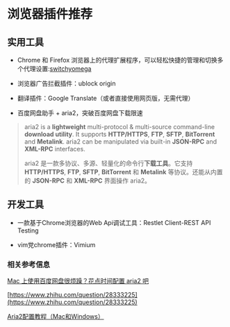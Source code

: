 # 浏览器插件推荐

## 实用工具

- Chrome 和 Firefox 浏览器上的代理扩展程序，可以轻松快捷的管理和切换多个代理设置:[switchyomega](https://switchyomega.com/)

- 浏览器广告拦截插件：ublock origin

- 翻译插件：Google Translate（或者直接使用网页版，无需代理）

- 百度网盘助手 + aria2，突破百度网盘下载限速

> aria2 is a **lightweight** multi-protocol & multi-source command-line **download utility**. It supports **HTTP/HTTPS**, **FTP**, **SFTP**, **BitTorrent** and **Metalink**. aria2 can be manipulated via built-in **JSON-RPC** and **XML-RPC** interfaces.
>
> aria2 是一款多协议、多源、轻量化的命令行**下载工具**。它支持 **HTTP/HTTPS**, **FTP**, **SFTP**, **BitTorrent** 和 **Metalink** 等协议。还能从内置的 **JSON-RPC** 和 **XML-RPC** 界面操作 aria2。

## 开发工具

- 一款基于Chrome浏览器的Web Api调试工具：Restlet Client-REST API Testing

- vim党chrome插件：Vimium



### 相关参考信息

[Mac 上使用百度网盘很烦躁？花点时间配置 aria2 吧](https://sspai.com/post/32167)

[https://www.zhihu.com/question/28333225](https://www.zhihu.com/question/28333225)

[Aria2配置教程（Mac和Windows）](https://medium.com/@Justin___Smith/aria2配置教程-mac和windows-b31d0f64bd4e)
